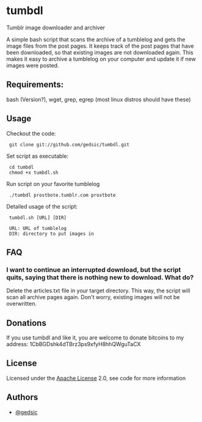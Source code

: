 tumbdl
======

Tumblr image downloader and archiver

A simple bash script that scans the archive of a tumblelog and gets the image
files from the post pages. It keeps track of the post pages that have been
downloaded, so that existing images are not downloaded again. This makes it easy
to archive a tumblelog on your computer and update it if new images were posted.

Requirements:
-------------
bash (Version?), wget, grep, egrep (most linux distros should have these)

Usage
-----

Checkout the code:

     git clone git://github.com/gedsic/tumbdl.git

Set script as executable:

     cd tumbdl
     chmod +x tumbdl.sh

Run script on your favorite tumblelog

     ./tumbdl prostbote.tumblr.com prostbote

Detailed usage of the script:
     
     tumbdl.sh [URL] [DIR]
     
     URL: URL of tumblelog
     DIR: directory to put images in
     
FAQ
---
### I want to continue an interrupted download, but the script quits, saying that there is nothing new to download. What do?

Delete the articles.txt file in your target directory. This way, the script will scan all archive pages again. Don't worry, existing images will not be overwritten.

Donations
---------
If you use tumbdl and like it, you are welcome to donate bitcoins to
my address: 1CbBGDshk4dTBrz3ps9xfyH8hhQWguTaCX

License
-------
Licensed under the [Apache License](http://en.wikipedia.org/wiki/Apache_License) 2.0, see code for more information

Authors
-------
* [@gedsic](http://github.com/gedsic)
